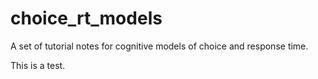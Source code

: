 # choice_rt_models
A set of tutorial notes for cognitive models of choice and response time.

This is a test.